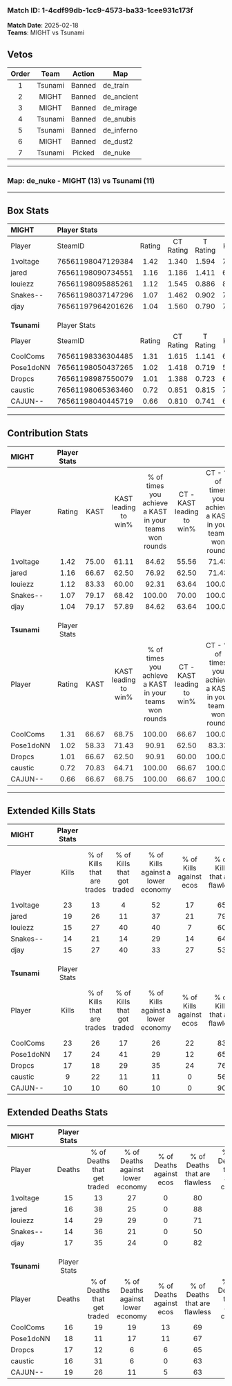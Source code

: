 ### Match ID: 1-4cdf99db-1cc9-4573-ba33-1cee931c173f  
**Match Date**: 2025-02-18  
**Teams**: MIGHT vs Tsunami  

## Vetos  

| Order | Team | Action | Map |
| :---: | :--: | :----: | --- |
| 1 | Tsunami | Banned | de_train |
| 2 | MIGHT | Banned | de_ancient |
| 3 | MIGHT | Banned | de_mirage |
| 4 | Tsunami | Banned | de_anubis |
| 5 | Tsunami | Banned | de_inferno |
| 6 | MIGHT | Banned | de_dust2 |
| 7 | Tsunami | Picked | de_nuke |

---  

### **Map**: de_nuke - MIGHT (13) vs Tsunami (11)  
---  

## Box Stats  

| **MIGHT**   | Player Stats      |        |           |          |       |      |       |         |        |      |     |
| :- | :- | :-: | :-: | :-: | :-: | :-: | :-: | :-: | :-: | :-: | :-: |
| Player      | SteamID           | Rating | CT Rating | T Rating | KAST  | ADR  | Kills | Assists | Deaths | K/D  | HS% |
| 1voltage    | 76561198047129384 |  1.42  |   1.340   |  1.594   | 75.00 | 97.0 |  23   |    2    |   15   | 1.53 | 34  |
| jared       | 76561198090734551 |  1.16  |   1.186   |  1.411   | 66.67 | 84.2 |  19   |    4    |   16   | 1.19 | 73  |
| louiezz     | 76561198095885261 |  1.12  |   1.545   |  0.886   | 83.33 | 66.5 |  15   |    3    |   14   | 1.07 | 40  |
| Snakes--    | 76561198037147296 |  1.07  |   1.462   |  0.902   | 79.17 | 65.4 |  14   |    7    |   14   | 1.00 | 71  |
| djay        | 76561197964201626 |  1.04  |   1.560   |  0.790   | 79.17 | 67.8 |  15   |    5    |   17   | 0.88 | 53  |
|             |                   |        |           |          |       |      |       |         |        |      |     |
|             |                   |        |           |          |       |      |       |         |        |      |     |
|             |                   |        |           |          |       |      |       |         |        |      |     |
| **Tsunami** | Player Stats      |        |           |          |       |      |       |         |        |      |     |
| Player      | SteamID           | Rating | CT Rating | T Rating | KAST  | ADR  | Kills | Assists | Deaths | K/D  | HS% |
| CooIComs    | 76561198336304485 |  1.31  |   1.615   |  1.141   | 66.67 | 89.0 |  23   |    1    |   16   | 1.44 | 56  |
| Pose1doNN   | 76561198050437265 |  1.02  |   1.418   |  0.719   | 58.33 | 90.8 |  17   |    7    |   18   | 0.94 | 41  |
| Dropcs      | 76561198987550079 |  1.01  |   1.388   |  0.723   | 66.67 | 65.9 |  17   |    3    |   17   | 1.00 | 58  |
| caustic     | 76561198065363460 |  0.72  |   0.851   |  0.815   | 70.83 | 49.2 |   9   |    4    |   16   | 0.56 | 55  |
| CAJUN--     | 76561198040445719 |  0.66  |   0.810   |  0.741   | 66.67 | 50.0 |  10   |    4    |   19   | 0.53 | 70  |
---  

## Contribution Stats  

| **MIGHT**   | Player Stats |       |                      |                                                        |                           |                                                             |                          |                                                            |
| :- | :-: | :-: | :-: | :-: | :-: | :-: | :-: | :-: |
| Player      |    Rating    | KAST  | KAST leading to win% | % of times you achieve a KAST in your teams won rounds | CT - KAST leading to win% | CT - % of times you achieve a KAST in your teams won rounds | T - KAST leading to win% | T - % of times you achieve a KAST in your teams won rounds |
| 1voltage    |     1.42     | 75.00 |        61.11         |                         84.62                          |           55.56           |                            71.43                            |          66.67           |                           100.00                           |
| jared       |     1.16     | 66.67 |        62.50         |                         76.92                          |           62.50           |                            71.43                            |          62.50           |                           83.33                            |
| louiezz     |     1.12     | 83.33 |        60.00         |                         92.31                          |           63.64           |                           100.00                            |          55.56           |                           83.33                            |
| Snakes--    |     1.07     | 79.17 |        68.42         |                         100.00                         |           70.00           |                           100.00                            |          66.67           |                           100.00                           |
| djay        |     1.04     | 79.17 |        57.89         |                         84.62                          |           63.64           |                           100.00                            |          50.00           |                           66.67                            |
|             |              |       |                      |                                                        |                           |                                                             |                          |                                                            |
|             |              |       |                      |                                                        |                           |                                                             |                          |                                                            |
|             |              |       |                      |                                                        |                           |                                                             |                          |                                                            |
| **Tsunami** | Player Stats |       |                      |                                                        |                           |                                                             |                          |                                                            |
| Player      |    Rating    | KAST  | KAST leading to win% | % of times you achieve a KAST in your teams won rounds | CT - KAST leading to win% | CT - % of times you achieve a KAST in your teams won rounds | T - KAST leading to win% | T - % of times you achieve a KAST in your teams won rounds |
| CooIComs    |     1.31     | 66.67 |        68.75         |                         100.00                         |           66.67           |                           100.00                            |          71.43           |                           100.00                           |
| Pose1doNN   |     1.02     | 58.33 |        71.43         |                         90.91                          |           62.50           |                            83.33                            |          83.33           |                           100.00                           |
| Dropcs      |     1.01     | 66.67 |        62.50         |                         90.91                          |           60.00           |                           100.00                            |          66.67           |                           80.00                            |
| caustic     |     0.72     | 70.83 |        64.71         |                         100.00                         |           66.67           |                           100.00                            |          62.50           |                           100.00                           |
| CAJUN--     |     0.66     | 66.67 |        68.75         |                         100.00                         |           66.67           |                           100.00                            |          71.43           |                           100.00                           |
---  

## Extended Kills Stats  

| **MIGHT**   | Player Stats |                            |                            |                                    |                         |                              |                                 |                                       |                    |           |
| :- | :-: | :-: | :-: | :-: | :-: | :-: | :-: | :-: | :-: | :-: |
| Player      |    Kills     | % of Kills that are trades | % of Kills that got traded | % of Kills against a lower economy | % of Kills against ecos | % of Kills that are flawless | % of Kills that are close duels | % of Kills that are assisted by flash | Pistol Round Kills | AWP Kills |
| 1voltage    |      23      |             13             |             4              |                 52                 |           17            |              65              |                9                |                   4                   |         1          |     4     |
| jared       |      19      |             26             |             11             |                 37                 |           21            |              79              |                5                |                   5                   |         0          |     0     |
| louiezz     |      15      |             27             |             40             |                 40                 |            7            |              60              |                0                |                   0                   |         1          |     0     |
| Snakes--    |      14      |             21             |             14             |                 29                 |           14            |              64              |                0                |                   0                   |         3          |     0     |
| djay        |      15      |             27             |             40             |                 33                 |           27            |              53              |                0                |                   0                   |         2          |     0     |
|             |              |                            |                            |                                    |                         |                              |                                 |                                       |                    |           |
|             |              |                            |                            |                                    |                         |                              |                                 |                                       |                    |           |
|             |              |                            |                            |                                    |                         |                              |                                 |                                       |                    |           |
| **Tsunami** | Player Stats |                            |                            |                                    |                         |                              |                                 |                                       |                    |           |
| Player      |    Kills     | % of Kills that are trades | % of Kills that got traded | % of Kills against a lower economy | % of Kills against ecos | % of Kills that are flawless | % of Kills that are close duels | % of Kills that are assisted by flash | Pistol Round Kills | AWP Kills |
| CooIComs    |      23      |             26             |             17             |                 26                 |           22            |              83              |                0                |                   0                   |         1          |     0     |
| Pose1doNN   |      17      |             24             |             41             |                 29                 |           12            |              65              |                0                |                   0                   |         2          |     2     |
| Dropcs      |      17      |             18             |             29             |                 35                 |           24            |              76              |                0                |                   6                   |         1          |     0     |
| caustic     |      9       |             22             |             11             |                 11                 |            0            |              56              |               22                |                   0                   |         0          |     0     |
| CAJUN--     |      10      |             10             |             60             |                 10                 |            0            |              90              |                0                |                   0                   |         3          |     0     |
## Extended Deaths Stats  

| **MIGHT**   | Player Stats |                             |                                   |                          |                               |                            |                           |               |
| :- | :-: | :-: | :-: | :-: | :-: | :-: | :-: | :-: |
| Player      |    Deaths    | % of Deaths that get traded | % of Deaths against lower economy | % of Deaths against ecos | % of Deaths that are flawless | % of Deaths that are close | % of Deaths while blinded | Deaths to AWP |
| 1voltage    |      15      |             13              |                27                 |            0             |              80               |             7              |             0             |       0       |
| jared       |      16      |             38              |                25                 |            0             |              88               |             0              |             0             |       0       |
| louiezz     |      14      |             29              |                29                 |            0             |              71               |             0              |             7             |       1       |
| Snakes--    |      14      |             36              |                21                 |            0             |              50               |             7              |             0             |       0       |
| djay        |      17      |             35              |                24                 |            0             |              82               |             0              |             0             |       1       |
|             |              |                             |                                   |                          |                               |                            |                           |               |
|             |              |                             |                                   |                          |                               |                            |                           |               |
|             |              |                             |                                   |                          |                               |                            |                           |               |
| **Tsunami** | Player Stats |                             |                                   |                          |                               |                            |                           |               |
| Player      |    Deaths    | % of Deaths that get traded | % of Deaths against lower economy | % of Deaths against ecos | % of Deaths that are flawless | % of Deaths that are close | % of Deaths while blinded | Deaths to AWP |
| CooIComs    |      16      |             19              |                19                 |            13            |              69               |             13             |             6             |       0       |
| Pose1doNN   |      18      |             11              |                17                 |            11            |              67               |             6              |             0             |       2       |
| Dropcs      |      17      |             12              |                 6                 |            6             |              65               |             0              |             0             |       1       |
| caustic     |      16      |             31              |                 6                 |            0             |              63               |             0              |             0             |       1       |
| CAJUN--     |      19      |             26              |                11                 |            5             |              63               |             0              |             5             |       0       |
